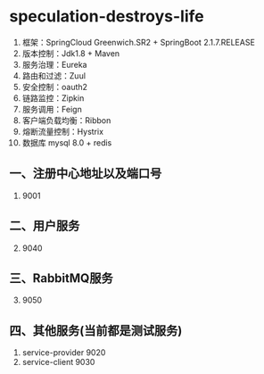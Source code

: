 # speculation-destroys-life
1. 框架：SpringCloud Greenwich.SR2 + SpringBoot 2.1.7.RELEASE
2. 版本控制：Jdk1.8 + Maven
3. 服务治理：Eureka
4. 路由和过滤：Zuul
5. 安全控制：oauth2
6. 链路监控：Zipkin
7. 服务调用：Feign
8. 客户端负载均衡：Ribbon
9. 熔断流量控制：Hystrix
10. 数据库 mysql 8.0 + redis

## 一、注册中心地址以及端口号
1. 9001

## 二、用户服务
2. 9040

## 三、RabbitMQ服务
3. 9050

## 四、其他服务(当前都是测试服务)
1. service-provider 9020 
2. service-client 9030